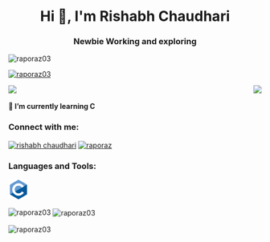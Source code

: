 <h1 align="center">Hi 👋, I'm Rishabh Chaudhari</h1>
<h3 align="center">Newbie Working and exploring</h3>

<p align="left"> <img src="https://komarev.com/ghpvc/?username=raporaz03&label=Profile%20views&color=0e75b6&style=flat" alt="raporaz03" /> </p>

<p align="left"> <a href="https://github.com/ryo-ma/github-profile-trophy"><img src="https://github-profile-trophy.vercel.app/?username=raporaz03" alt="raporaz03" /></a> </p>
<p>
<img src="https://i.pinimg.com/originals/e4/26/70/e426702edf874b181aced1e2fa5c6cde.gif">
<img src="https://media4.giphy.com/media/xT9IgzoKnwFNmISR8I/giphy.gif" align=right>
</p>
<b> 🌱 I’m currently learning C </b>

<h3 align="left">Connect with me:</h3>
<p align="left">
<a href="https://linkedin.com/in/rishabh chaudhari" target="blank"><img align="center" src="https://raw.githubusercontent.com/rahuldkjain/github-profile-readme-generator/master/src/images/icons/Social/linked-in-alt.svg" alt="rishabh chaudhari" height="30" width="40" /></a>
<a href="https://www.codechef.com/users/raporaz" target="blank"><img align="center" src="https://cdn.jsdelivr.net/npm/simple-icons@3.1.0/icons/codechef.svg" alt="raporaz" height="30" width="40" /></a>
</p>

<h3 align="left">Languages and Tools:</h3>
<p align="left"> <a href="https://www.cprogramming.com/" target="_blank" rel="noreferrer"> <img src="https://raw.githubusercontent.com/devicons/devicon/master/icons/c/c-original.svg" alt="c" width="40" height="40"/> </a> </p>

<p><img align="left" src="https://github-readme-stats.vercel.app/api/top-langs?username=raporaz03&show_icons=true&locale=en&layout=compact" alt="raporaz03" /></p>

<p>&nbsp;<img align="center" src="https://github-readme-stats.vercel.app/api?username=raporaz03&show_icons=true&locale=en" alt="raporaz03" /></p>

<p><img align="center" src="https://github-readme-streak-stats.herokuapp.com/?user=raporaz03&" alt="raporaz03" /></p>

